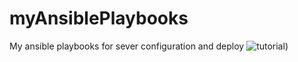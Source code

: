 # myAnsiblePlaybooks
My ansible playbooks for sever configuration and deploy
![tutorial](https://gist.github.com/utikpuhlik/202f2eb2a4baf0a28080f264368e9170#file-ansible-server-deploy-md))
